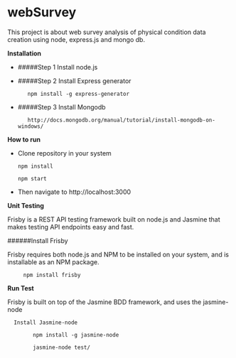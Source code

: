 # webSurvey
   This project is about web survey analysis of physical condition data creation using node, express.js and mongo db.
  
   **Installation**
   
   * #####Step 1 Install node.js
   
   * #####Step 2 Install Express generator
      
            npm install -g express-generator
         
   * #####Step 3 Install Mongodb
     
            http://docs.mongodb.org/manual/tutorial/install-mongodb-on-windows/
   

   **How to run**
  
   - Clone repository in your system
    
         npm install
    
         npm start
  
   - Then navigate to http://localhost:3000
    
  
   **Unit Testing**
  
   Frisby is a REST API testing framework built on node.js and Jasmine that makes testing API endpoints easy and fast.
   
   ######Install Frisby
   
   Frisby requires both node.js and NPM to be installed on your system, and is installable as an NPM package. 
      
         npm install frisby
    
   **Run Test**
    
   Frisby is built on top of the Jasmine BDD framework, and uses the jasmine-node
      
      Install Jasmine-node
      
            npm install -g jasmine-node
      
            jasmine-node test/
      
 
     

  
    




